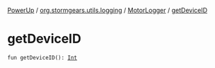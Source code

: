 [PowerUp](../../index.md) / [org.stormgears.utils.logging](../index.md) / [MotorLogger](index.md) / [getDeviceID](./get-device-i-d.md)

# getDeviceID

`fun getDeviceID(): `[`Int`](https://kotlinlang.org/api/latest/jvm/stdlib/kotlin/-int/index.html)